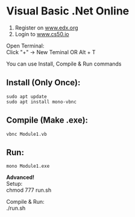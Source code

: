 Visual Basic .Net Online
=

1. Register on www.edx.org  
2. Login to www.cs50.io 

Open Terminal:  
Click "+" -> New Teminal OR Alt + T     

You can use Install, Compile & Run commands     

Install (Only Once):
-
    sudo apt update     
    sudo apt install mono-vbnc      

Compile (Make .exe):    
-
    vbnc Module1.vb 

Run:    
-
    mono Module1.exe    

**Advanced!**  
Setup:  
    chmod 777 run.sh    
    
Compile & Run:   
    ./run.sh
